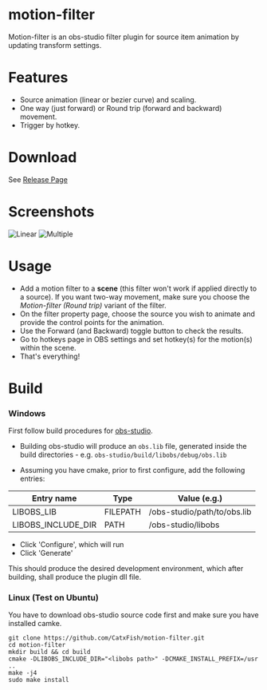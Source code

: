 # motion-filter
Motion-filter is an obs-studio filter plugin for source item animation by updating transform settings.

# Features
- Source animation (linear or bezier curve) and scaling.
- One way (just forward) or Round trip (forward and backward) movement.
- Trigger by hotkey.

# Download
See [Release Page](https://github.com/CatxFish/motion-filter/releases)

# Screenshots
![Linear](https://github.com/CatxFish/motion-filter/blob/master/img/motion.gif)
![Multiple](https://github.com/CatxFish/motion-filter/blob/master/img/motion3.gif)

# Usage
- Add a motion filter to a **scene** (this filter won't work if applied directly to a source). If you want two-way movement, make sure you choose the _Motion-filter (Round trip)_ variant of the filter.
- On the filter property page, choose the source you wish to animate and provide the control points for the animation.
- Use the Forward (and Backward) toggle button to check the results.
- Go to hotkeys page in OBS settings and set hotkey(s) for the motion(s) within the scene.
- That's everything!

# Build
### Windows
First follow build procedures for [obs-studio](https://github.com/obsproject/obs-studio/wiki/install-instructions#windows-build-directions).

- Building obs-studio will produce an `obs.lib` file, generated inside the build directories - e.g. `obs-studio/build/libobs/debug/obs.lib`

- Assuming you have cmake, prior to first configure, add the following entries:

| Entry name         | Type     | Value (e.g.)                |
|--------------------|----------|-----------------------------|
| LIBOBS_LIB         | FILEPATH | /obs-studio/path/to/obs.lib |
| LIBOBS_INCLUDE_DIR | PATH     | /obs-studio/libobs          |

- Click 'Configure', which will run
- Click 'Generate'

This should produce the desired development environment, which after building, shall produce the plugin dll file.

### Linux (Test on Ubuntu)
You have to download obs-studio source code first and make sure you have installed camke.
```
git clone https://github.com/CatxFish/motion-filter.git
cd motion-filter
mkdir build && cd build
cmake -DLIBOBS_INCLUDE_DIR="<libobs path>" -DCMAKE_INSTALL_PREFIX=/usr ..
make -j4
sudo make install
```

